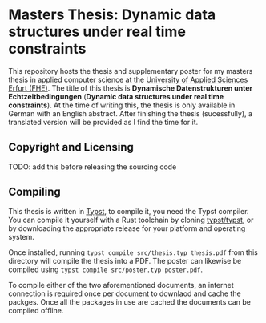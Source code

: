 # Masters Thesis: Dynamic data structures under real time constraints
This repository hosts the thesis and supplementary poster for my masters thesis in applied computer science at the [University of Applied Sciences Erfurt (FHE)][FHE]. The title of this thesis is **Dynamische Datenstrukturen unter Echtzeitbedingungen** (**Dynamic data structures under real time constraints**). At the time of writing this, the thesis is only available in German with an English abstract. After finishing the thesis (sucessfully), a translated version will be provided as I find the time for it.

## Copyright and Licensing
TODO: add this before releasing the sourcing code

## Compiling
This thesis is written in [Typst], to compile it, you need the Typst compiler. You can compile it yourself with a Rust toolchain by cloning [typst/typst], or by downloading the appropriate release for your platform and operating system.

Once installed, running `typst compile src/thesis.typ thesis.pdf` from this directory will compile the thesis into a PDF. The poster can likewise be compiled using `typst compile src/poster.typ poster.pdf`.

To compile either of the two aforementioned documents, an internet connection is required once per document to downlaod and cache the packges. Once all the packages in use are cached the documents can be compiled offline.

[Typst]: https://typst.app/
[typst/typst]: https://github.com/typst/typst
[FHE]: https://fh-erfurt.de
